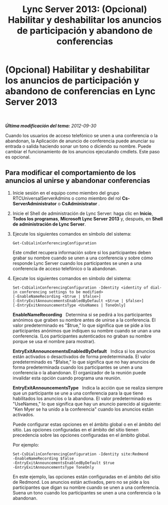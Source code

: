 ﻿---
title: 'Lync Server 2013: (Opcional) Habilitar y deshabilitar los anuncios de participación y abandono de conferencias'
TOCTitle: (Opcional) Habilitar y deshabilitar los anuncios de participación y abandono de conferencias
ms:assetid: c9529568-e66c-48d8-aef2-9072f9c336ff
ms:mtpsurl: https://technet.microsoft.com/es-es/library/Gg398834(v=OCS.15)
ms:contentKeyID: 48276656
ms.date: 01/07/2017
mtps_version: v=OCS.15
ms.translationtype: HT
---

# (Opcional) Habilitar y deshabilitar los anuncios de participación y abandono de conferencias en Lync Server 2013

 

_**Última modificación del tema:** 2012-09-30_

Cuando los usuarios de acceso telefónico se unen a una conferencia o la abandonan, la Aplicación de anuncio de conferencia puede anunciar su entrada o salida haciendo sonar un tono o diciendo su nombre. Puede cambiar el funcionamiento de los anuncios ejecutando cmdlets. Este paso es opcional.

## Para modificar el comportamiento de los anuncios al unirse y abandonar conferencias

1.  Inicie sesión en el equipo como miembro del grupo RTCUniversalServerAdmins o como miembro del rol **Cs-ServerAdministrator** o **CsAdministrator** .

2.  Inicie el Shell de administración de Lync Server: haga clic en **Inicio**, **Todos los programas**, **Microsoft Lync Server 2013** y, después, en **Shell de administración de Lync Server**.

3.  Ejecute los siguientes comandos en símbolo del sistema:
    
        Get-CsDialinConferencingConfiguration
    
    Este cmdlet recupera información sobre si los participantes deben grabar su nombre cuando se unen a una conferencia y sobre cómo responde Lync Server cuando los participantes se unen a una conferencia de acceso telefónico o la abandonan.

4.  Ejecute los siguientes comandos en símbolo del sistema:
    
        Set-CsDialinConferencingConfiguration -Identity <identity of dial-in conferencing settings to be modified>
        [-EnableNameRecording <$true | $false>]
        [-EntryExitAnnouncementsEnabledByDefault <$true | $false>]
        [-EntryExitAnnouncementsType <UseNames | ToneOnly]
    
    **EnableNameRecording**   Determina si se pedirá a los participantes anónimos que graben su nombre antes de unirse a la conferencia. El valor predeterminado es "$true," lo que significa que se pide a los participantes anónimos que indiquen su nombre cuando se unan a una conferencia. (Los participantes autenticados no graban su nombre porque se usa el nombre para mostrar).
    
    **EntryExitAnnouncementsEnabledByDefault**   Indica si los anuncios están activados o desactivados de forma predeterminada. El valor predeterminado es "$false," lo que significa que no hay anuncios de forma predeterminada cuando los participantes se unen a una conferencia o la abandonan. El organizador de la reunión puede invalidar esta opción cuando programa una reunión.
    
    **EntryExitAnnouncementsType**   Indica la acción que se realiza siempre que un participante se une a una conferencia para la que tiene habilitados los anuncios o la abandona. El valor predeterminado es "UseNames," lo que significa que hay un anuncio parecido al siguiente: "Ken Myer se ha unido a la conferencia" cuando los anuncios están activados.
    
    Puede configurar estas opciones en el ámbito global o en el ámbito del sitio. Las opciones configuradas en el ámbito del sitio tienen precedencia sobre las opciones configuradas en el ámbito global.
    
    Por ejemplo:
    
        Set-CsDialinConferencingConfiguration -Identity site:Redmond
        -EnableNameRecording $false
        -EntryExitAnnouncementsEnabledByDefault $true
        -EntryExitAnnouncementsType ToneOnly
    
    En este ejemplo, las opciones están configuradas en el ámbito del sitio de Redmond. Los anuncios están activados, pero no se pide a los participantes que digan su nombre cuando se unen a una conferencia. Suena un tono cuando los participantes se unen a una conferencia o la abandonan.

